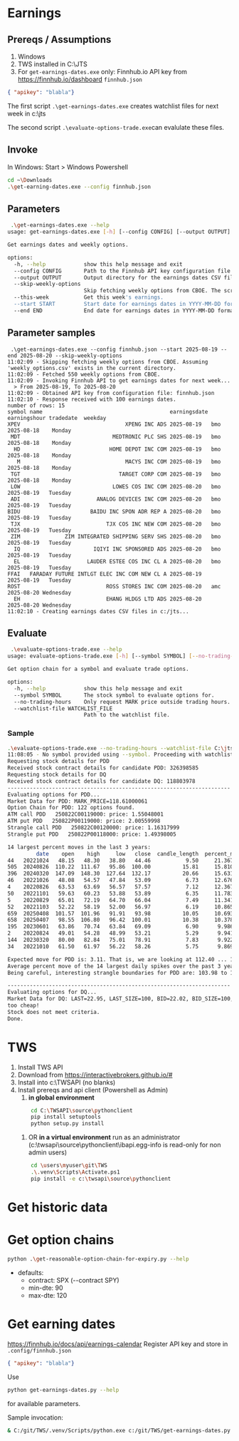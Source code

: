 # Earnings
## Prereqs /  Assumptions
1. Windows
1. TWS installed in C:\JTS
1. For `get-earnings-dates.exe` only: Finnhub.io API key from https://finnhub.io/dashboard  `finnhub.json`
```json
{ "apikey": "blabla"}
```

The first script `.\get-earnings-dates.exe` creates watchlist files for next week in c:\jts

The second script `.\evaluate-options-trade.exe`can evalulate these files.

## Invoke
In Windows: Start > Windows Powershell
```bash
cd ~\Downloads
.\get-earning-dates.exe --config finnhub.json
```
## Parameters
```bash
 .\get-earnings-dates.exe --help
usage: get-earnings-dates.exe [-h] [--config CONFIG] [--output OUTPUT] [--skip-weekly-options] [--this-week] [--start START] [--end END]

Get earnings dates and weekly options.

options:
  -h, --help            show this help message and exit
  --config CONFIG       Path to the Finnhub API key configuration file. Default is '.config/finnhub.json'.
  --output OUTPUT       Output directory for the earnings dates CSV files. Default is 'c:/jts'.
  --skip-weekly-options
                        Skip fetching weekly options from CBOE. The script assumes that a file weekly_options.csv exists in the current directory.
  --this-week           Get this week's earnings.
  --start START         Start date for earnings dates in YYYY-MM-DD format. If not provided, the script will use the next Monday's date.
  --end END             End date for earnings dates in YYYY-MM-DD format. If not provided, the script will use the next Friday's date.
```

## Parameter samples

```
 .\get-earnings-dates.exe --config finnhub.json --start 2025-08-19 --end 2025-08-20 --skip-weekly-options
11:02:09 - Skipping fetching weekly options from CBOE. Assuming 'weekly_options.csv' exists in the current directory.
11:02:09 - Fetched 550 weekly options from CBOE.
11:02:09 - Invoking Finnhub API to get earnings dates for next week...
  > From 2025-08-19, To 2025-08-20
11:02:09 - Obtained API key from configuration file: finnhub.json
11:02:10 - Response received with 100 earnings dates.
number of rows: 15
symbol name                                        earningsdate earningshour tradedate  weekday
XPEV                                 XPENG INC ADS 2025-08-19   bmo          2025-08-18    Monday
 MDT                             MEDTRONIC PLC SHS 2025-08-19   bmo          2025-08-18    Monday
  HD                            HOME DEPOT INC COM 2025-08-19   bmo          2025-08-18    Monday
   M                                 MACYS INC COM 2025-08-19   bmo          2025-08-18    Monday
 TGT                               TARGET CORP COM 2025-08-19   bmo          2025-08-18    Monday
 LOW                             LOWES COS INC COM 2025-08-20   bmo          2025-08-19   Tuesday
 ADI                        ANALOG DEVICES INC COM 2025-08-20   bmo          2025-08-19   Tuesday
BIDU                      BAIDU INC SPON ADR REP A 2025-08-20   bmo          2025-08-19   Tuesday
 TJX                           TJX COS INC NEW COM 2025-08-20   bmo          2025-08-19   Tuesday
 ZIM              ZIM INTEGRATED SHIPPING SERV SHS 2025-08-20   bmo          2025-08-19   Tuesday
  IQ                       IQIYI INC SPONSORED ADS 2025-08-20   bmo          2025-08-19   Tuesday
  EL                     LAUDER ESTEE COS INC CL A 2025-08-20   bmo          2025-08-19   Tuesday
FFAI   FARADAY FUTURE INTLGT ELEC INC COM NEW CL A 2025-08-19                2025-08-19   Tuesday
ROST                           ROSS STORES INC COM 2025-08-20   amc          2025-08-20 Wednesday
  EH                           EHANG HLDGS LTD ADS 2025-08-20                2025-08-20 Wednesday
11:02:10 - Creating earnings dates CSV files in c:/jts...
```

## Evaluate
```bash
 .\evaluate-options-trade.exe --help
usage: evaluate-options-trade.exe [-h] [--symbol SYMBOL] [--no-trading-hours] [--watchlist-file WATCHLIST_FILE]

Get option chain for a symbol and evaluate trade options.

options:
  -h, --help            show this help message and exit
  --symbol SYMBOL       The stock symbol to evaluate options for.
  --no-trading-hours    Only request MARK price outside trading hours.
  --watchlist-file WATCHLIST_FILE
                        Path to the watchlist file.
```
### Sample
```bash
.\evaluate-options-trade.exe --no-trading-hours --watchlist-file C:\jts\earnings_sunday.csv
11:08:05 - No symbol provided using --symbol. Proceeding with watchlist file C:\jts\earnings_sunday.csv
Requesting stock details for PDD
Received stock contract details for candidate PDD: 326398585
Requesting stock details for DQ
Received stock contract details for candidate DQ: 118803978
----------------------------------------------------------------------
Evaluating options for PDD...
Market Data for PDD: MARK_PRICE=118.61000061
Option Chain for PDD: 122 options found.
ATM call PDD   250822C00119000: price: 1.55048001
ATM put PDD   250822P00119000: price: 2.00559998
Strangle call PDD   250822C00120000: price: 1.16317999
Strangle put PDD   250822P00118000: price: 1.49398005

14 largest percent moves in the last 3 years:
         date    open    high     low   close  candle_length  percent_move
44   20221024   48.15   48.30   38.80   44.46           9.50     21.367521
505  20240826  110.22  111.67   95.86  100.00          15.81     15.810000
396  20240320  147.09  148.30  127.64  132.17          20.66     15.631384
46   20221026   48.08   54.57   47.84   53.09           6.73     12.676587
4    20220826   63.53   63.69   56.57   57.57           7.12     12.367553
50   20221101   59.63   60.23   53.88   53.89           6.35     11.783262
5    20220829   65.01   72.19   64.70   66.04           7.49     11.341611
52   20221103   52.22   58.19   52.00   56.97           6.19     10.865368
659  20250408  101.57  101.96   91.91   93.98          10.05     10.693765
658  20250407   98.55  106.80   96.42  100.01          10.38     10.378962
195  20230601   63.86   70.74   63.84   69.09           6.90      9.986974
2    20220824   49.01   54.28   48.99   53.21           5.29      9.941740
144  20230320   80.00   82.84   75.01   78.91           7.83      9.922697
34   20221010   61.50   61.97   56.22   58.26           5.75      9.869550

Expected move for PDD is: 3.11. That is, we are looking at 112.40 ... 118.61 ... 124.82 as the range for the next week.
Average percent move of the 14 largest daily spikes over the past 3 years: 12.33%. Applied to current price, we are looking at 103.98 ... 118.61 ... 133.24
Being careful, interesting strangle boundaries for PDD are: 103.98 to 133.24

----------------------------------------------------------------------
Evaluating options for DQ...
Market Data for DQ: LAST=22.95, LAST_SIZE=100, BID=22.02, BID_SIZE=100, ASK=23.0, ASK_SIZE=200, MARK_PRICE=23.0
too cheap!
Stock does not meet criteria.
Done.
```

# TWS
1. Install TWS API
  1. Download from https://interactivebrokers.github.io/#
  1. Install into c:\TWSAPI (no blanks)
  1. Install prereqs and api client (Powershell as Admin)
      1. **in global environment**
      ```bash
          cd C:\TWSAPI\source\pythonclient
          pip install setuptools
          python setup.py install
      ```
      1. OR **in a virtual environment**
      run as an administrator (c:\twsapi\source\pythonclient\ibapi.egg-info is read-only for non admin users)
      ```bash
          cd \users\myuser\git\TWS 
          .\.venv\Scripts\Activate.ps1
          pip install -e c:\twsapi\source\pythonclient
      ```

# Get historic data

# Get option chains
```bash
python .\get-reasonable-option-chain-for-expiry.py --help
```
- defaults:
  - contract: SPX (--contract SPY)
  - min-dte: 90
  - max-dte: 120

# Get earning dates
https://finnhub.io/docs/api/earnings-calendar Register API key and store in `.config/finnhub.json`
```json
{ "apikey": "blabla"}
```

Use 
```bash
python get-earnings-dates.py --help
```
for available parameters.

Sample invocation:
```bash
& C:/git/TWS/.venv/Scripts/python.exe c:/git/TWS/get-earnings-dates.py --skip-weekly-options --output c:/temp
```